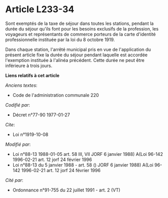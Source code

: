 # Article L233-34

Sont exemptés de la taxe de séjour dans toutes les stations, pendant la durée du séjour qu'ils font pour les besoins
exclusifs de la profession, les voyageurs et représentants de commerce porteurs de la carte d'identité professionnelle
instituée par la loi du 8 octobre 1919.

Dans chaque station, l'arrêté municipal pris en vue de l'application du présent article fixe la durée du séjour pendant
laquelle est accordée l'exemption instituée à l'alinéa précédent. Cette durée ne peut être inférieure à trois jours.

**Liens relatifs à cet article**

_Anciens textes_:

  - Code de l'administration communale 220

_Codifié par_:

  - Décret n°77-90 1977-01-27

_Cite_:

  - Loi n°1919-10-08

_Modifié par_:

  - Loi n°88-13 1988-01-05 art. 58 III, VII JORF 6 janvier 1988) A(Loi 96-142 1996-02-21 art. 12 jorf 24 février 1996
  - Loi n°88-13 du 5 janvier 1988 - art. 58 () JORF 6 janvier 1988) A(Loi 96-142 1996-02-21 art. 12 jorf 24 février 1996

_Cité par_:

  - Ordonnance n°91-755 du 22 juillet 1991 - art. 2 (VT)
